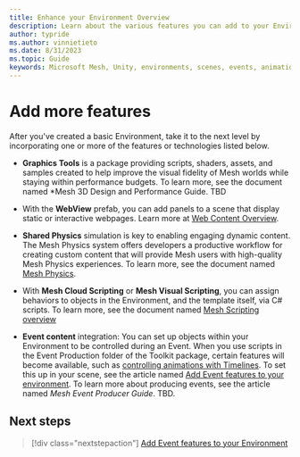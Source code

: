 ```yaml
---
title: Enhance your Environment Overview
description: Learn about the various features you can add to your Environment.
author: typride
ms.author: vinnietieto
ms.date: 8/31/2023
ms.topic: Guide
keywords: Microsoft Mesh, Unity, environments, scenes, events, animation, timelines, templates, graphics tools, webview, physics, scripting
---
```


# Add more features

After you've created a basic Environment, take it to the next level by incorporating one or more of the features or technologies listed below. 

- **Graphics Tools** is a package providing scripts, shaders, assets,
    and samples created to help improve the visual fidelity of Mesh
    worlds while staying within performance budgets. To learn more, see
    the document named *Mesh 3D Design and Performance Guide. TBD

- With the **WebView** prefab, you can add panels to a scene
    that display static or interactive webpages. Learn more at [Web Content Overview](webcontent.md).

- **Shared Physics** simulation is key to enabling engaging dynamic
    content. The Mesh Physics system offers developers a productive
    workflow for creating custom content that will provide Mesh users
    with high-quality Mesh Physics experiences. To learn more, see the
    document named [Mesh Physics](physics-interactions.md). 

- With **Mesh Cloud Scripting** or **Mesh Visual Scripting**, you can
    assign behaviors to objects in the Environment, and the template
    itself, via C# scripts. To learn more, see the document named [Mesh Scripting overview](../script-your-scene-logic/mesh-scripting-overview.md)

- **Event content** integration: You can set up objects within your Environment to be controlled during an Event. When you use scripts in the Event Production folder of the Toolkit package, certain features will become available, such as [controlling animations with Timelines](animations-and-timelines.md). To set this up in your scene, see the article named [Add Event features to your environment](add-event-features). To learn more about producing events, see the article named *Mesh Event Producer Guide*. TBD.

## Next steps

> [!div class="nextstepaction"]
> [Add Event features to your Environment](add-event-features.md)
